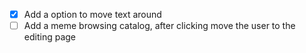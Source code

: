- [x] Add a option to move text around
- [ ] Add a meme browsing catalog, after clicking move the user to the editing page
